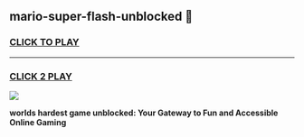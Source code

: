 
## mario-super-flash-unblocked 👋
<h3>
<a href="https://premium.freeplayer.one?title=mario-super-flash-unblocked&ref=14F">CLICK TO PLAY</a></h3>
<hr>

<h3>
<a href="https://premium.freeplayer.one?title=mario-super-flash-unblocked&ref=14F">CLICK 2 PLAY</a>
  
</h3>

<a href="https://premium.freeplayer.one?title=mario-super-flash-unblocked&ref=12F/"><img src="https://clearcache.store/games.png"></a>


**worlds hardest game unblocked: Your Gateway to Fun and Accessible Online Gaming**
